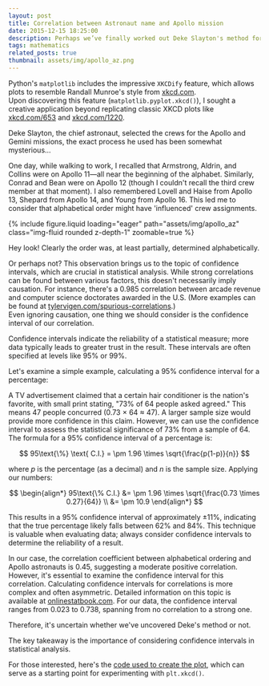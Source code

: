 ```yaml
---
layout: post
title: Correlation between Astronaut name and Apollo mission
date: 2015-12-15 18:25:00
description: Perhaps we’ve finally worked out Deke Slayton's method for choosing the Apollo crews, basing it on alphabetical order…
tags: mathematics
related_posts: true
thumbnail: assets/img/apollo_az.png
---
```


Python's `matplotlib` includes the impressive `XKCDify` feature, which allows plots to resemble Randall Munroe's style from [xkcd.com](https://xkcd.com).  
Upon discovering this feature (`matplotlib.pyplot.xkcd()`), I sought a creative application beyond replicating classic XKCD plots like [xkcd.com/653](https://xkcd.com/653) and [xkcd.com/1220](https://xkcd.com/1220).

Deke Slayton, the chief astronaut, selected the crews for the Apollo and Gemini missions, the exact process he used has been somewhat mysterious...

One day, while walking to work, I recalled that Armstrong, Aldrin, and Collins were on Apollo 11—all near the beginning of the alphabet. Similarly, Conrad and Bean were on Apollo 12 (though I couldn't recall the third crew member at that moment). I also remembered Lovell and Haise from Apollo 13, Shepard from Apollo 14, and Young from Apollo 16. This led me to consider that alphabetical order might have 'influenced' crew assignments.

<div class="row mt-3">
    <div class="col-sm mt-3 mt-md-0">
        {% include figure.liquid loading="eager" path="assets/img/apollo_az" class="img-fluid rounded z-depth-1" zoomable=true %}
    </div>
</div>

Hey look! Clearly the order was, at least partially, determined alphabetically.

Or perhaps not? This observation brings us to the topic of confidence intervals, which are crucial in statistical analysis. While strong correlations can be found between various factors, this doesn't necessarily imply causation. For instance, there's a 0.985 correlation between arcade revenue and computer science doctorates awarded in the U.S. (More examples can be found at [tylervigen.com/spurious-correlations](https://tylervigen.com/spurious-correlations).)  
Even ignoring causation, one thing we should consider is the confidence interval of our correlation.

Confidence intervals indicate the reliability of a statistical measure; more data typically leads to greater trust in the result. These intervals are often specified at levels like 95% or 99%.

Let's examine a simple example, calculating a 95% confidence interval for a percentage:

A TV advertisement claimed that a certain hair conditioner is the nation's favorite, with small print stating, "73% of 64 people asked agreed." This means 47 people concurred (0.73 × 64 ≈ 47). A larger sample size would provide more confidence in this claim. However, we can use the confidence interval to assess the statistical significance of 73% from a sample of 64. The formula for a 95% confidence interval of a percentage is:

$$
95\text{\%} \text{ C.I.} = \pm 1.96 \times \sqrt{\frac{p(1-p)}{n}}
$$

where $p$ is the percentage (as a decimal) and $n$ is the sample size. Applying our numbers:

$$
\begin{align*}
95\text{\% C.I.} &= \pm 1.96 \times \sqrt{\frac{0.73 \times 0.27}{64}} \\
&= \pm 10.9
\end{align*}
$$

This results in a 95% confidence interval of approximately $\pm$11%, indicating that the true percentage likely falls between 62% and 84%. This technique is valuable when evaluating data; always consider confidence intervals to determine the reliability of a result.

In our case, the correlation coefficient between alphabetical ordering and Apollo astronauts is 0.45, suggesting a moderate positive correlation. However, it's essential to examine the confidence interval for this correlation. Calculating confidence intervals for correlations is more complex and often asymmetric. Detailed information on this topic is available at [onlinestatbook.com](https://onlinestatbook.com/2/estimation/correlation_ci.html). For our data, the confidence interval ranges from 0.023 to 0.738, spanning from no correlation to a strong one.

Therefore, it's uncertain whether we've uncovered Deke's method or not.

The key takeaway is the importance of considering confidence intervals in statistical analysis.

For those interested, here's the [code used to create the plot](../assets/code/apollo_astronaut_az.py), which can serve as a starting point for experimenting with `plt.xkcd()`.
